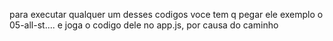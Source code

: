 para executar qualquer um desses codigos voce tem q pegar ele exemplo o 05-all-st.... e joga o codigo dele no app.js, por causa do caminho